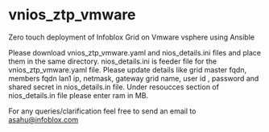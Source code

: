 # vnios_ztp_vmware
Zero touch deployment of Infoblox Grid on Vmware vsphere using Ansible

Please download vnios_ztp_vmware.yaml and nios_details.ini files and place them in the same directory. 
nios_details.ini is feeder file for the vnios_ztp_vmware.yaml file. Please update details like grid master fqdn, members fqdn lan1 ip, netmask, gateway grid name, user id , password and shared secret in nios_details.in file.
Under resoucces section of nios_details.in file please enter ram in MB. 


For any queries/clarification feel free to send an email to asahu@infoblox.com
